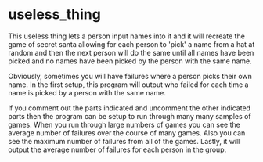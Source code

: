 # useless_thing

This useless thing lets a person input names into it and it will
recreate the game of secret santa allowing for each person to 'pick'
a name from a hat at random and then the next person will do the same
until all names have been picked and no names have been picked by
the person with the same name.

Obviously, sometimes you will have failures where a person picks their
own name. In the first setup, this program will output who failed for each
time a name is picked by a person with the same name.

If you comment out the parts indicated and uncomment the other indicated parts
then the program can be setup to run through many many samples of games. When
you run through large numbers of games you can see the average number of failures
over the course of many games. Also you can see the maximum number of failures
from all of the games. Lastly, it will output the average number of failures for
each person in the group. 
